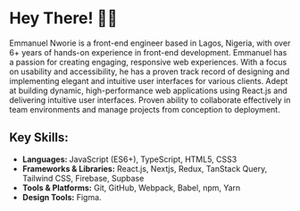 <!-- Greeting -->
# Hey There! :wave::smiley:

<!--Introduction -->
Emmanuel Nworie is a front-end engineer based in Lagos, Nigeria, with over 6+ years of hands-on experience in front-end development. Emmanuel has a passion for creating engaging, responsive web experiences. With a focus on usability and accessibility, he has a proven track record of designing and implementing elegant and intuitive user interfaces for various clients. Adept at building dynamic, high-performance web applications using React.js and delivering intuitive user interfaces. Proven ability to collaborate effectively in team environments and manage projects from conception to deployment.

Key Skills:
-
<ul>
  <li><b>Languages: </b>JavaScript (ES6+), TypeScript, HTML5, CSS3</li>
  <li><b>Frameworks & Libraries:</b> React.js, Nextjs, Redux, TanStack Query, Tailwind CSS, Firebase, Supbase</li>
  <li><b>Tools & Platforms:</b> Git, GitHub, Webpack, Babel, npm, Yarn</li>
  <li><b>Design Tools:</b> Figma.</li>
</ul>

